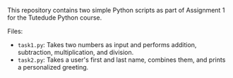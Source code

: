 This repository contains two simple Python scripts as part of Assignment 1 for the Tutedude Python course.

Files:
- `task1.py`: Takes two numbers as input and performs addition, subtraction, multiplication, and division.
- `task2.py`: Takes a user's first and last name, combines them, and prints a personalized greeting.

